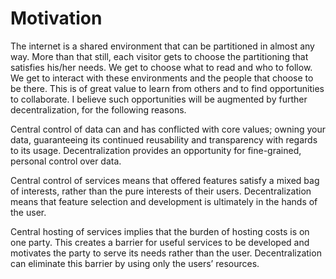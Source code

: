 # Motivation

The internet is a shared environment that can be partitioned in almost any way. More than that still, each visitor gets to choose the partitioning that satisfies his/her needs. We get to choose what to read and who to follow. We get to interact with these environments and the people that choose to be there. This is of great value to learn from others and to find opportunities to collaborate. I believe such opportunities will be augmented by further decentralization, for the following reasons.

Central control of data can and has conflicted with core values; owning your data, guaranteeing its continued reusability and transparency with regards to its usage. Decentralization provides an opportunity for fine-grained, personal control over data.

Central control of services means that offered features satisfy a mixed bag of interests, rather than the pure interests of their users. Decentralization means that feature selection and development is ultimately in the hands of the user.

Central hosting of services implies that the burden of hosting costs is on one party. This creates a barrier for useful services to be developed and motivates the party to serve its needs rather than the user. Decentralization can eliminate this barrier by using only the users’ resources.